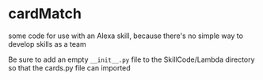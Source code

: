 # cardMatch
some code for use with an Alexa skill, because there's no simple way to develop skills as a team

Be sure to add an empty ```__init__.py``` file to the SkillCode/Lambda directory so that the cards.py file can imported
